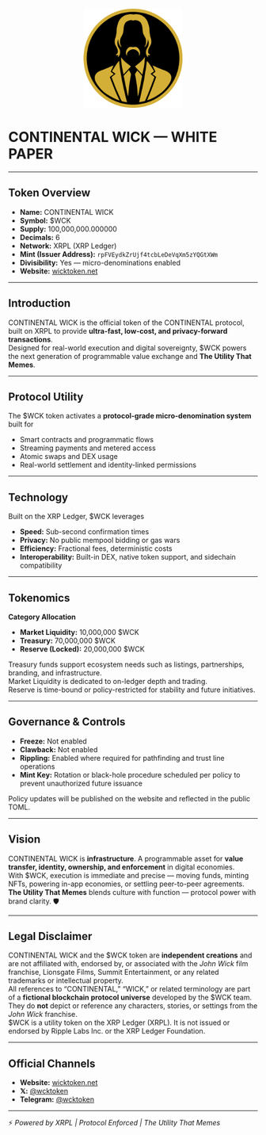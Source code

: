 <p align="center">
  <img src="logo.png" alt="CONTINENTAL WICK Logo" width="200"/>
</p>

# CONTINENTAL WICK — WHITE PAPER

---

## Token Overview
- **Name:** CONTINENTAL WICK  
- **Symbol:** $WCK  
- **Supply:** 100,000,000.000000  
- **Decimals:** 6  
- **Network:** XRPL (XRP Ledger)  
- **Mint (Issuer Address):** `rpFVEydkZrUjf4tcbLeDeVqXm5zYQGtXWm`  
- **Divisibility:** Yes — micro-denominations enabled  
- **Website:** [wicktoken.net](https://wicktoken.net)

---

## Introduction
CONTINENTAL WICK is the official token of the CONTINENTAL protocol, built on XRPL to provide **ultra-fast, low-cost, and privacy-forward transactions**.  
Designed for real-world execution and digital sovereignty, $WCK powers the next generation of programmable value exchange and **The Utility That Memes**.

---

## Protocol Utility
The $WCK token activates a **protocol-grade micro-denomination system** built for  
- Smart contracts and programmatic flows  
- Streaming payments and metered access  
- Atomic swaps and DEX usage  
- Real-world settlement and identity-linked permissions

---

## Technology
Built on the XRP Ledger, $WCK leverages  
- **Speed:** Sub-second confirmation times  
- **Privacy:** No public mempool bidding or gas wars  
- **Efficiency:** Fractional fees, deterministic costs  
- **Interoperability:** Built-in DEX, native token support, and sidechain compatibility

---

## Tokenomics
**Category Allocation**  
- **Market Liquidity:** 10,000,000 $WCK  
- **Treasury:** 70,000,000 $WCK  
- **Reserve (Locked):** 20,000,000 $WCK  

Treasury funds support ecosystem needs such as listings, partnerships, branding, and infrastructure.  
Market Liquidity is dedicated to on-ledger depth and trading.  
Reserve is time-bound or policy-restricted for stability and future initiatives.

---

## Governance & Controls
- **Freeze:** Not enabled  
- **Clawback:** Not enabled  
- **Rippling:** Enabled where required for pathfinding and trust line operations  
- **Mint Key:** Rotation or black-hole procedure scheduled per policy to prevent unauthorized future issuance

Policy updates will be published on the website and reflected in the public TOML.

---

## Vision
CONTINENTAL WICK is **infrastructure**. A programmable asset for **value transfer, identity, ownership, and enforcement** in digital economies.  
With $WCK, execution is immediate and precise — moving funds, minting NFTs, powering in-app economies, or settling peer-to-peer agreements.  
**The Utility That Memes** blends culture with function — protocol power with brand clarity. 🛡

---

## Legal Disclaimer
CONTINENTAL WICK and the $WCK token are **independent creations** and are not affiliated with, endorsed by, or associated with the *John Wick* film franchise, Lionsgate Films, Summit Entertainment, or any related trademarks or intellectual property.  
All references to “CONTINENTAL,” “WICK,” or related terminology are part of a **fictional blockchain protocol universe** developed by the $WCK team. They do **not** depict or reference any characters, stories, or settings from the *John Wick* franchise.  
$WCK is a utility token on the XRP Ledger (XRPL). It is not issued or endorsed by Ripple Labs Inc. or the XRP Ledger Foundation.

---

## Official Channels
- **Website:** [wicktoken.net](https://wicktoken.net)  
- **𝕏:** [@wcktoken](https://x.com/wcktoken)  
- **Telegram:** [@wcktoken](https://t.me/wcktoken)

---

⚡ *Powered by XRPL | Protocol Enforced | The Utility That Memes*
